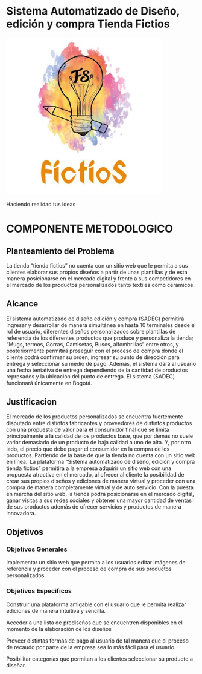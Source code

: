# Sistema Automatizado de Diseño, edición y compra Tienda Fictios 

![](https://github.com/FictiosWeb/Fictios/blob/Testing/Logo.png)

Haciendo realidad tus ideas 

# COMPONENTE METODOLOGICO

## Planteamiento del Problema

La tienda “tienda fictios” no cuenta con un sitio web que le permita a sus clientes elaborar sus propios diseños a partir de unas plantillas y de esta manera posicionarse en el mercado digital y frente a sus competidores en el mercado de los productos personalizados tanto textiles como cerámicos.  

## Alcance

El sistema automatizado de diseño edición y compra (SADEC) permitirá ingresar y desarrollar de manera simultánea en hasta 10 terminales desde el rol de usuario, diferentes diseños personalizados sobre plantillas de referencia de los diferentes productos que produce y personaliza la tienda; “Mugs, termos, Gorras, Camisetas, Busos, alfombrillas” entre otros, y posteriormente permitirá proseguir con el proceso de compra donde el cliente podrá confirmar su orden, ingresar su punto de dirección para entrega y seleccionar su medio de pago. Además, el sistema dará al usuario una fecha tentativa de entrega dependiendo de la cantidad de productos represados y la ubicación del punto de entrega. El sistema (SADEC) funcionará únicamente en Bogotá.  

## Justificacion

El mercado de los productos personalizados se encuentra fuertemente disputado entre distintos fabricantes y proveedores de distintos productos con una propuesta de valor para el consumidor final que se limita principalmente a la calidad de los productos base, que por demás no suele variar demasiado de un producto de baja calidad a uno de alta. Y, por otro lado, el precio que debe pagar el consumidor en la compra de los productos. Partiendo de la base de que la tienda no cuenta con un sitio web en línea.  La plataforma “Sistema automatizado de diseño, edición y compra tienda fictios” permitirá a la empresa adquirir un sitio web con una propuesta atractiva en el mercado, al ofrecer al cliente la posibilidad de crear sus propios diseños y ediciones de manera virtual y proceder con una compra de manera completamente virtual y de auto servicio. Con la puesta en marcha del sitio web, la tienda podrá posicionarse en el mercado digital, ganar visitas a sus redes sociales y obtener una mayor cantidad de ventas de sus productos además de ofrecer servicios y productos de manera innovadora.   

## Objetivos 
### Objetivos Generales 

Implementar un sitio web que permita a los usuarios editar imágenes de referencia y proceder con el proceso de compra de sus productos personalizados.  

### Objetivos Especificos 

Construir una plataforma amigable con el usuario que le permita realizar ediciones de manera intuitiva y sencilla.  

Acceder a una lista de prediseños que se encuentren disponibles en el momento de la elaboración de los diseños  

Proveer distintas formas de pago al usuario de tal manera que el proceso de recaudo por parte de la empresa sea lo más fácil para el usuario.  

Posibilitar categorías que permitan a los clientes seleccionar su producto a diseñar. 
